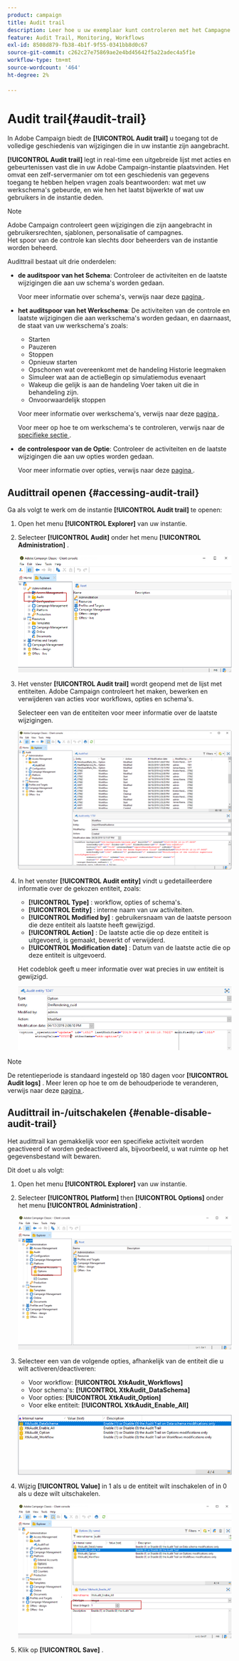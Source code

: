 ```yaml
---
product: campaign
title: Audit trail
description: Leer hoe u uw exemplaar kunt controleren met het Campagne Audit Trail
feature: Audit Trail, Monitoring, Workflows
exl-id: 8508d879-fb38-4b1f-9f55-0341bb8d0c67
source-git-commit: c262c27e75869ae2e4bd45642f5a22adec4a5f1e
workflow-type: tm+mt
source-wordcount: '464'
ht-degree: 2%

---
```


# Audit trail{#audit-trail}



In Adobe Campaign biedt de **[!UICONTROL Audit trail]** u toegang tot de volledige geschiedenis van wijzigingen die in uw instantie zijn aangebracht.

**[!UICONTROL Audit trail]** legt in real-time een uitgebreide lijst met acties en gebeurtenissen vast die in uw Adobe Campaign-instantie plaatsvinden. Het omvat een zelf-servermanier om tot een geschiedenis van gegevens toegang te hebben helpen vragen zoals beantwoorden: wat met uw werkschema&#39;s gebeurde, en wie hen het laatst bijwerkte of wat uw gebruikers in de instantie deden.

>[!NOTE]
>
>Adobe Campaign controleert geen wijzigingen die zijn aangebracht in gebruikersrechten, sjablonen, personalisatie of campagnes.\
>Het spoor van de controle kan slechts door beheerders van de instantie worden beheerd.

Audittrail bestaat uit drie onderdelen:

* **de auditspoor van het Schema**: Controleer de activiteiten en de laatste wijzigingen die aan uw schema&#39;s worden gedaan.

  Voor meer informatie over schema&#39;s, verwijs naar deze [ pagina ](../../configuration/using/data-schemas.md).

* **het auditspoor van het Werkschema**: De activiteiten van de controle en laatste wijzigingen die aan werkschema&#39;s worden gedaan, en daarnaast, de staat van uw werkschema&#39;s zoals:

   * Starten
   * Pauzeren
   * Stoppen
   * Opnieuw starten
   * Opschonen wat overeenkomt met de handeling Historie leegmaken
   * Simuleer wat aan de actieBegin op simulatiemodus evenaart
   * Wakeup die gelijk is aan de handeling Voer taken uit die in behandeling zijn.
   * Onvoorwaardelijk stoppen

  Voor meer informatie over werkschema&#39;s, verwijs naar deze [ pagina ](../../workflow/using/about-workflows.md).

  Voor meer op hoe te om werkschema&#39;s te controleren, verwijs naar de [ specifieke sectie ](../../workflow/using/monitoring-workflow-execution.md).

* **de controlespoor van de Optie**: Controleer de activiteiten en de laatste wijzigingen die aan uw opties worden gedaan.

  Voor meer informatie over opties, verwijs naar deze [ pagina ](../../installation/using/configuring-campaign-options.md).

## Audittrail openen {#accessing-audit-trail}

Ga als volgt te werk om de instantie **[!UICONTROL Audit trail]** te openen:

1. Open het menu **[!UICONTROL Explorer]** van uw instantie.
1. Selecteer **[!UICONTROL Audit]** onder het menu **[!UICONTROL Administration]** .

   ![](assets/audit_trail_1.png)

1. Het venster **[!UICONTROL Audit trail]** wordt geopend met de lijst met entiteiten. Adobe Campaign controleert het maken, bewerken en verwijderen van acties voor workflows, opties en schema&#39;s.

   Selecteer een van de entiteiten voor meer informatie over de laatste wijzigingen.

   ![](assets/audit_trail_2.png)

1. In het venster **[!UICONTROL Audit entity]** vindt u gedetailleerdere informatie over de gekozen entiteit, zoals:

   * **[!UICONTROL Type]** : workflow, opties of schema&#39;s.
   * **[!UICONTROL Entity]** : interne naam van uw activiteiten.
   * **[!UICONTROL Modified by]** : gebruikersnaam van de laatste persoon die deze entiteit als laatste heeft gewijzigd.
   * **[!UICONTROL Action]** : De laatste actie die op deze entiteit is uitgevoerd, is gemaakt, bewerkt of verwijderd.
   * **[!UICONTROL Modification date]** : Datum van de laatste actie die op deze entiteit is uitgevoerd.

   Het codeblok geeft u meer informatie over wat precies in uw entiteit is gewijzigd.

   ![](assets/audit_trail_3.png)

>[!NOTE]
>
>De retentieperiode is standaard ingesteld op 180 dagen voor **[!UICONTROL Audit logs]** . Meer leren op hoe te om de behoudperiode te veranderen, verwijs naar deze [ pagina ](../../production/using/database-cleanup-workflow.md#deployment-assistant).

## Audittrail in-/uitschakelen {#enable-disable-audit-trail}

Het audittrail kan gemakkelijk voor een specifieke activiteit worden geactiveerd of worden gedeactiveerd als, bijvoorbeeld, u wat ruimte op het gegevensbestand wilt bewaren.

Dit doet u als volgt:

1. Open het menu **[!UICONTROL Explorer]** van uw instantie.
1. Selecteer **[!UICONTROL Platform]** then **[!UICONTROL Options]** onder het menu **[!UICONTROL Administration]** .

   ![](assets/audit_trail_4.png)

1. Selecteer een van de volgende opties, afhankelijk van de entiteit die u wilt activeren/deactiveren:

   * Voor workflow: **[!UICONTROL XtkAudit_Workflows]**
   * Voor schema&#39;s: **[!UICONTROL XtkAudit_DataSchema]**
   * Voor opties: **[!UICONTROL XtkAudit_Option]**
   * Voor elke entiteit: **[!UICONTROL XtkAudit_Enable_All]**

   ![](assets/audit_trail_5.png)

1. Wijzig **[!UICONTROL Value]** in 1 als u de entiteit wilt inschakelen of in 0 als u deze wilt uitschakelen.

   ![](assets/audit_trail_6.png)

1. Klik op **[!UICONTROL Save]** .
